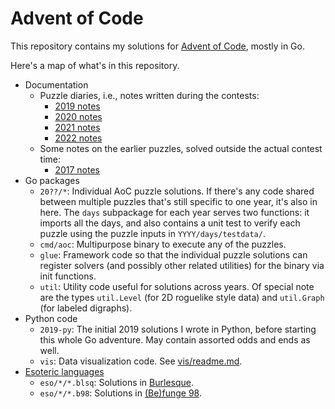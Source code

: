 # Advent of Code

This repository contains my solutions for
[Advent of Code](https://adventofcode.com/), mostly in Go.

Here's a map of what's in this repository.

- Documentation
  - Puzzle diaries, i.e., notes written during the contests:
    - [2019 notes](docs/2019-notes.md)
    - [2020 notes](docs/2020-notes.md)
    - [2021 notes](docs/2021-notes.md)
    - [2022 notes](docs/2022-notes.md)
  - Some notes on the earlier puzzles, solved outside the actual contest time:
    - [2017 notes](docs/2017-notes.md)
- Go packages
  - `20??/*`: Individual AoC puzzle solutions. If there's any code shared
    between multiple puzzles that's still specific to one year, it's also in
    here. The `days` subpackage for each year serves two functions: it imports
    all the days, and also contains a unit test to verify each puzzle using the
    puzzle inputs in `YYYY/days/testdata/`.
  - `cmd/aoc`: Multipurpose binary to execute any of the puzzles.
  - `glue`: Framework code so that the individual puzzle solutions can register
    solvers (and possibly other related utilities) for the binary via init
    functions.
  - `util`: Utility code useful for solutions across years. Of special note are
    the types `util.Level` (for 2D roguelike style data) and `util.Graph` (for
    labeled digraphs).
- Python code
  - `2019-py`: The initial 2019 solutions I wrote in Python, before starting
    this whole Go adventure. May contain assorted odds and ends as well.
  - `vis`: Data visualization code. See [vis/readme.md](vis/readme.md).
- [Esoteric languages](https://esolangs.org/)
  - `eso/*/*.blsq`: Solutions in [Burlesque](https://mroman.ch/burlesque/).
  - `eso/*/*.b98`: Solutions in
    [(Be)funge 98](https://esolangs.org/wiki/Funge-98).

